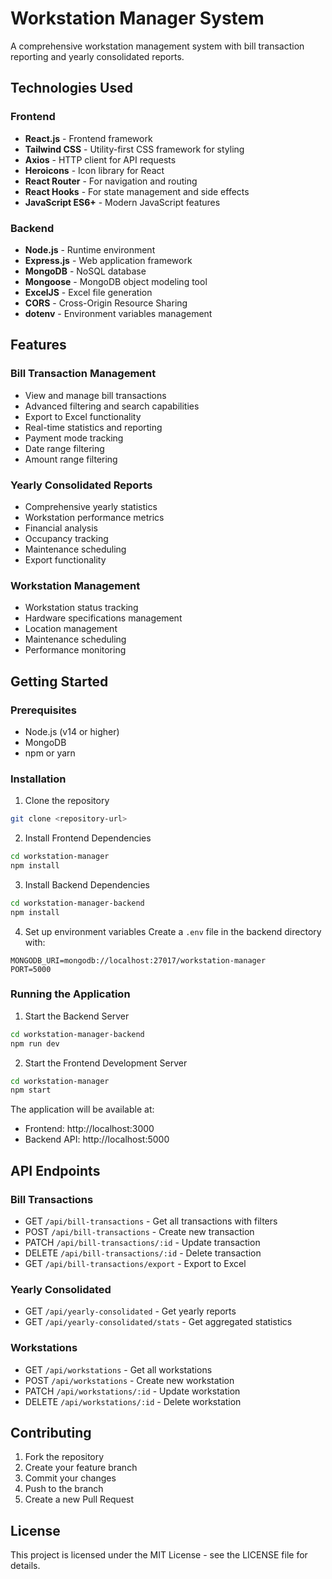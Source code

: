 # Workstation Manager System

A comprehensive workstation management system with bill transaction reporting and yearly consolidated reports.

## Technologies Used

### Frontend
- **React.js** - Frontend framework
- **Tailwind CSS** - Utility-first CSS framework for styling
- **Axios** - HTTP client for API requests
- **Heroicons** - Icon library for React
- **React Router** - For navigation and routing
- **React Hooks** - For state management and side effects
- **JavaScript ES6+** - Modern JavaScript features

### Backend
- **Node.js** - Runtime environment
- **Express.js** - Web application framework
- **MongoDB** - NoSQL database
- **Mongoose** - MongoDB object modeling tool
- **ExcelJS** - Excel file generation
- **CORS** - Cross-Origin Resource Sharing
- **dotenv** - Environment variables management

## Features

### Bill Transaction Management
- View and manage bill transactions
- Advanced filtering and search capabilities
- Export to Excel functionality
- Real-time statistics and reporting
- Payment mode tracking
- Date range filtering
- Amount range filtering

### Yearly Consolidated Reports
- Comprehensive yearly statistics
- Workstation performance metrics
- Financial analysis
- Occupancy tracking
- Maintenance scheduling
- Export functionality

### Workstation Management
- Workstation status tracking
- Hardware specifications management
- Location management
- Maintenance scheduling
- Performance monitoring

## Getting Started

### Prerequisites
- Node.js (v14 or higher)
- MongoDB
- npm or yarn

### Installation

1. Clone the repository
```bash
git clone <repository-url>
```

2. Install Frontend Dependencies
```bash
cd workstation-manager
npm install
```

3. Install Backend Dependencies
```bash
cd workstation-manager-backend
npm install
```

4. Set up environment variables
Create a `.env` file in the backend directory with:
```
MONGODB_URI=mongodb://localhost:27017/workstation-manager
PORT=5000
```

### Running the Application

1. Start the Backend Server
```bash
cd workstation-manager-backend
npm run dev
```

2. Start the Frontend Development Server
```bash
cd workstation-manager
npm start
```

The application will be available at:
- Frontend: http://localhost:3000
- Backend API: http://localhost:5000

## API Endpoints

### Bill Transactions
- GET `/api/bill-transactions` - Get all transactions with filters
- POST `/api/bill-transactions` - Create new transaction
- PATCH `/api/bill-transactions/:id` - Update transaction
- DELETE `/api/bill-transactions/:id` - Delete transaction
- GET `/api/bill-transactions/export` - Export to Excel

### Yearly Consolidated
- GET `/api/yearly-consolidated` - Get yearly reports
- GET `/api/yearly-consolidated/stats` - Get aggregated statistics

### Workstations
- GET `/api/workstations` - Get all workstations
- POST `/api/workstations` - Create new workstation
- PATCH `/api/workstations/:id` - Update workstation
- DELETE `/api/workstations/:id` - Delete workstation

## Contributing
1. Fork the repository
2. Create your feature branch
3. Commit your changes
4. Push to the branch
5. Create a new Pull Request

## License
This project is licensed under the MIT License - see the LICENSE file for details. 